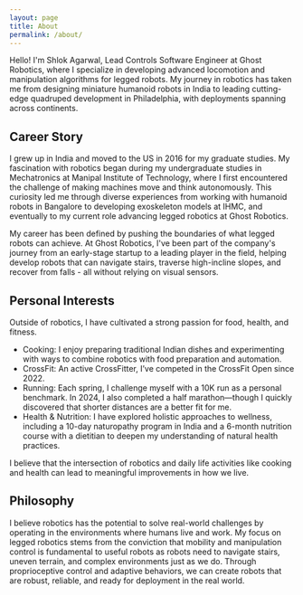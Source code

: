 ```yaml
---
layout: page
title: About
permalink: /about/
---
```



Hello! I'm Shlok Agarwal, Lead Controls Software Engineer at Ghost Robotics, where I specialize in developing advanced locomotion and manipulation algorithms for legged robots. My journey in robotics has taken me from designing miniature humanoid robots in India to leading cutting-edge quadruped development in Philadelphia, with deployments spanning across continents.

## Career Story

I grew up in India and moved to the US in 2016 for my graduate studies. My fascination with robotics began during my undergraduate studies in Mechatronics at Manipal Institute of Technology, where I first encountered the challenge of making machines move and think autonomously. This curiosity led me through diverse experiences from working with humanoid robots in Bangalore to developing exoskeleton models at IHMC, and eventually to my current role advancing legged robotics at Ghost Robotics.

My career has been defined by pushing the boundaries of what legged robots can achieve. At Ghost Robotics, I've been part of the company's journey from an early-stage startup to a leading player in the field, helping develop robots that can navigate stairs, traverse high-incline slopes, and recover from falls - all without relying on visual sensors.


## Personal Interests

Outside of robotics, I have cultivated a strong passion for food, health, and fitness.

- Cooking: I enjoy preparing traditional Indian dishes and experimenting with ways to combine robotics with food preparation and automation.
- CrossFit: An active CrossFitter, I’ve competed in the CrossFit Open since 2022.
- Running: Each spring, I challenge myself with a 10K run as a personal benchmark. In 2024, I also completed a half marathon—though I quickly discovered that shorter distances are a better fit for me.
- Health & Nutrition: I have explored holistic approaches to wellness, including a 10-day naturopathy program in India and a 6-month nutrition course with a dietitian to deepen my understanding of natural health practices.

I believe that the intersection of robotics and daily life activities like cooking and health can lead to meaningful improvements in how we live.

## Philosophy

I believe robotics has the potential to solve real-world challenges by operating in the environments where humans live and work. My focus on legged robotics stems from the conviction that mobility and manipulation control is fundamental to useful robots as robots need to navigate stairs, uneven terrain, and complex environments just as we do. Through proprioceptive control and adaptive behaviors, we can create robots that are robust, reliable, and ready for deployment in the real world.
